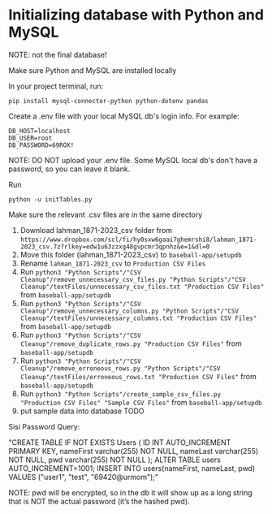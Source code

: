 # Initializing database with Python and MySQL

NOTE: not the final database!

Make sure Python and MySQL are installed locally

In your project terminal, run:

`pip install mysql-connector-python python-dotenv pandas`

Create a .env file with your local MySQL db's login info. For example:

```
DB_HOST=localhost
DB_USER=root
DB_PASSWORD=69ROX!
```

NOTE: DO NOT upload your .env file. Some MySQL local db's don't have a password, so you can leave it blank.

Run

`python -u initTables.py`

Make sure the relevant .csv files are in the same directory




1. Download lahman_1871-2023_csv folder from `https://www.dropbox.com/scl/fi/hy0sxw6gaai7ghemrshi8/lahman_1871-2023_csv.7z?rlkey=edw1u63zzxg48gvpcmr3qpnhz&e=1&dl=0`
2. Move this folder (lahman_1871-2023_csv) to `baseball-app/setupdb`
3. Rename `lahman_1871-2023_csv` to `Production CSV Files`
4. Run `python3 "Python Scripts"/"CSV Cleanup"/remove_unnecessary_csv_files.py "Python Scripts"/"CSV Cleanup"/textFiles/unnecessary_csv_files.txt "Production CSV Files"` from `baseball-app/setupdb`
5. Run `python3 "Python Scripts"/"CSV Cleanup"/remove_unnecessary_columns.py "Python Scripts"/"CSV Cleanup"/textFiles/unnecessary_columns.txt "Production CSV Files"` from `baseball-app/setupdb`
6. Run `python3 "Python Scripts"/"CSV Cleanup"/remove_duplicate_rows.py "Production CSV Files"` from `baseball-app/setupdb`
7. Run `python3 "Python Scripts"/"CSV Cleanup"/remove_erroneous_rows.py "Python Scripts"/"CSV Cleanup"/textFiles/erroneous_rows.txt "Production CSV Files"` from `baseball-app/setupdb`
8. Run `python3 "Python Scripts"/create_sample_csv_files.py "Production CSV Files" "Sample CSV Files"` from `baseball-app/setupdb`
9. put sample data into database TODO


Sisi Password Query:

"CREATE TABLE IF NOT EXISTS Users (
	ID INT AUTO_INCREMENT PRIMARY KEY,
    nameFirst varchar(255) NOT NULL,
    nameLast varchar(255) NOT NULL,
    pwd varchar(255) NOT NULL
);
ALTER TABLE users AUTO_INCREMENT=1001;
INSERT INTO users(nameFirst, nameLast, pwd)
VALUES
	("user1", "test", "69420@urmom");"

NOTE: pwd will be encrypted, so in the db it will show up as a long string that is NOT the actual password (it’s the hashed pwd). 